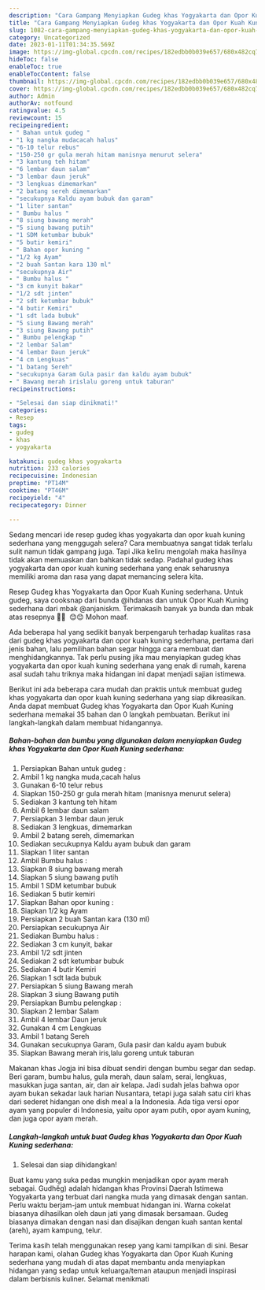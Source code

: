 ```yaml
---
description: "Cara Gampang Menyiapkan Gudeg khas Yogyakarta dan Opor Kuah Kuning sederhana yang Lezat Sekali "
title: "Cara Gampang Menyiapkan Gudeg khas Yogyakarta dan Opor Kuah Kuning sederhana yang Lezat Sekali "
slug: 1082-cara-gampang-menyiapkan-gudeg-khas-yogyakarta-dan-opor-kuah-kuning-sederhana-yang-lezat-sekali
category: Uncategorized
date: 2023-01-11T01:34:35.569Z
image: https://img-global.cpcdn.com/recipes/182edbb0b039e657/680x482cq70/gudeg-khas-yogyakarta-dan-opor-kuah-kuning-sederhana-foto-resep-utama.jpg
hideToc: false
enableToc: true
enableTocContent: false
thumbnail: https://img-global.cpcdn.com/recipes/182edbb0b039e657/680x482cq70/gudeg-khas-yogyakarta-dan-opor-kuah-kuning-sederhana-foto-resep-utama.jpg
cover: https://img-global.cpcdn.com/recipes/182edbb0b039e657/680x482cq70/gudeg-khas-yogyakarta-dan-opor-kuah-kuning-sederhana-foto-resep-utama.jpg
author: Admin
authorAv: notfound
ratingvalue: 4.5
reviewcount: 15
recipeingredient:
- " Bahan untuk gudeg "
- "1 kg nangka mudacacah halus"
- "6-10 telur rebus"
- "150-250 gr gula merah hitam manisnya menurut selera"
- "3 kantung teh hitam"
- "6 lembar daun salam"
- "3 lembar daun jeruk"
- "3 lengkuas dimemarkan"
- "2 batang sereh dimemarkan"
- "secukupnya Kaldu ayam bubuk dan garam"
- "1 liter santan"
- " Bumbu halus "
- "8 siung bawang merah"
- "5 siung bawang putih"
- "1 SDM ketumbar bubuk"
- "5 butir kemiri"
- " Bahan opor kuning "
- "1/2 kg Ayam"
- "2 buah Santan kara 130 ml"
- "secukupnya Air"
- " Bumbu halus "
- "3 cm kunyit bakar"
- "1/2 sdt jinten"
- "2 sdt ketumbar bubuk"
- "4 butir Kemiri"
- "1 sdt lada bubuk"
- "5 siung Bawang merah"
- "3 siung Bawang putih"
- " Bumbu pelengkap "
- "2 lembar Salam"
- "4 lembar Daun jeruk"
- "4 cm Lengkuas"
- "1 batang Sereh"
- "secukupnya Garam Gula pasir dan kaldu ayam bubuk"
- " Bawang merah irislalu goreng untuk taburan"
recipeinstructions:

- "Selesai dan siap dinikmati!"
categories:
- Resep
tags:
- gudeg
- khas
- yogyakarta

katakunci: gudeg khas yogyakarta 
nutrition: 233 calories
recipecuisine: Indonesian
preptime: "PT14M"
cooktime: "PT46M"
recipeyield: "4"
recipecategory: Dinner

---
```



Sedang mencari ide resep gudeg khas yogyakarta dan opor kuah kuning sederhana yang menggugah selera? Cara membuatnya sangat tidak terlalu sulit namun tidak gampang juga. Tapi Jika keliru mengolah maka hasilnya tidak akan memuaskan dan bahkan tidak sedap. Padahal gudeg khas yogyakarta dan opor kuah kuning sederhana yang enak seharusnya memiliki aroma dan rasa yang dapat memancing selera kita.


Resep Gudeg khas Yogyakarta dan Opor Kuah Kuning sederhana. Untuk gudeg, saya cooksnap dari bunda @ihdanas dan untuk Opor Kuah Kuning sederhana dari mbak @anjaniskm. Terimakasih banyak ya bunda dan mbak atas resepnya 🙏🙏 ️ ️😊😊 Mohon maaf.

Ada beberapa hal yang sedikit banyak berpengaruh terhadap kualitas rasa dari gudeg khas yogyakarta dan opor kuah kuning sederhana, pertama dari jenis bahan, lalu pemilihan bahan segar hingga cara membuat dan menghidangkannya. Tak perlu pusing jika mau menyiapkan gudeg khas yogyakarta dan opor kuah kuning sederhana yang enak di rumah, karena asal sudah tahu triknya maka hidangan ini dapat menjadi sajian istimewa.


Berikut ini ada beberapa cara mudah dan praktis untuk membuat gudeg khas yogyakarta dan opor kuah kuning sederhana yang siap dikreasikan. Anda dapat membuat Gudeg khas Yogyakarta dan Opor Kuah Kuning sederhana memakai 35 bahan dan 0 langkah pembuatan. Berikut ini langkah-langkah dalam membuat hidangannya.

<!--inarticleads1-->

##### Bahan-bahan dan bumbu yang digunakan dalam menyiapkan Gudeg khas Yogyakarta dan Opor Kuah Kuning sederhana:

1. Persiapkan  Bahan untuk gudeg :
1. Ambil 1 kg nangka muda,cacah halus
1. Gunakan 6-10 telur rebus
1. Siapkan 150-250 gr gula merah hitam (manisnya menurut selera)
1. Sediakan 3 kantung teh hitam
1. Ambil 6 lembar daun salam
1. Persiapkan 3 lembar daun jeruk
1. Sediakan 3 lengkuas, dimemarkan
1. Ambil 2 batang sereh, dimemarkan
1. Sediakan secukupnya Kaldu ayam bubuk dan garam
1. Siapkan 1 liter santan
1. Ambil  Bumbu halus :
1. Siapkan 8 siung bawang merah
1. Siapkan 5 siung bawang putih
1. Ambil 1 SDM ketumbar bubuk
1. Sediakan 5 butir kemiri
1. Siapkan  Bahan opor kuning :
1. Siapkan 1/2 kg Ayam
1. Persiapkan 2 buah Santan kara (130 ml)
1. Persiapkan secukupnya Air
1. Sediakan  Bumbu halus :
1. Sediakan 3 cm kunyit, bakar
1. Ambil 1/2 sdt jinten
1. Sediakan 2 sdt ketumbar bubuk
1. Sediakan 4 butir Kemiri
1. Siapkan 1 sdt lada bubuk
1. Persiapkan 5 siung Bawang merah
1. Siapkan 3 siung Bawang putih
1. Persiapkan  Bumbu pelengkap :
1. Siapkan 2 lembar Salam
1. Ambil 4 lembar Daun jeruk
1. Gunakan 4 cm Lengkuas
1. Ambil 1 batang Sereh
1. Gunakan secukupnya Garam, Gula pasir dan kaldu ayam bubuk
1. Siapkan  Bawang merah iris,lalu goreng untuk taburan


Makanan khas Jogja ini bisa dibuat sendiri dengan bumbu segar dan sedap. Beri garam, bumbu halus, gula merah, daun salam, serai, lengkuas, masukkan juga santan, air, dan air kelapa. Jadi sudah jelas bahwa opor ayam bukan sekadar lauk harian Nusantara, tetapi juga salah satu ciri khas dari sederet hidangan one dish meal a la Indonesia. Ada tiga versi opor ayam yang populer di Indonesia, yaitu opor ayam putih, opor ayam kuning, dan juga opor ayam merah. 

<!--inarticleads2-->

##### Langkah-langkah untuk buat Gudeg khas Yogyakarta dan Opor Kuah Kuning sederhana:


1. Selesai dan siap dihidangkan!

Buat kamu yang suka pedas mungkin menjadikan opor ayam merah sebagai. Gudhěg) adalah hidangan khas Provinsi Daerah Istimewa Yogyakarta yang terbuat dari nangka muda yang dimasak dengan santan. Perlu waktu berjam-jam untuk membuat hidangan ini. Warna cokelat biasanya dihasilkan oleh daun jati yang dimasak bersamaan. Gudeg biasanya dimakan dengan nasi dan disajikan dengan kuah santan kental (areh), ayam kampung, telur. 

Terima kasih telah menggunakan resep yang kami tampilkan di sini. Besar harapan kami, olahan Gudeg khas Yogyakarta dan Opor Kuah Kuning sederhana yang mudah di atas dapat membantu anda menyiapkan hidangan yang sedap untuk keluarga/teman ataupun menjadi inspirasi dalam berbisnis kuliner. Selamat menikmati
